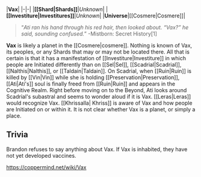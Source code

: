 |**Vax**|
|-|-|
|**[[Shard\|Shards]]**|*Unknown*|
|**[[Investiture\|Investitures]]**|*Unknown*|
|**Universe**|[[Cosmere\|Cosmere]]|

>“*Ati ran his hand through his red hair, then looked about. “Vax?” he said, sounding confused.*”
\-Mistborn: Secret History[1]


**Vax** is likely a planet in the [[Cosmere\|cosmere]].
Nothing is known of Vax, its peoples, or any Shards that may or may not be located there. All that is certain is that it has a manifestation of [[Investiture\|Investiture]] in which people are Initiated differently than on [[Sel\|Sel]], [[Scadrial\|Scadrial]], [[Nalthis\|Nalthis]], or [[Taldain\|Taldain]].
On Scadrial, when [[Ruin\|Ruin]] is killed by [[Vin\|Vin]] while she is holding [[Preservation\|Preservation]], [[Ati\|Ati's]] soul is finally freed from [[Ruin\|Ruin]] and appears in the Cognitive Realm. Right before moving on to the Beyond, Ati looks around Scadrial's subastral and seems to wonder aloud if it is Vax. [[Leras\|Leras]] would recognize Vax. [[Khrissalla\| Khriss]] is aware of Vax and how people are Initiated on or within it.
It is not clear whether Vax is a planet, or simply a place.

## Trivia
Brandon refuses to say anything about Vax.
If Vax is inhabited, they have not yet developed vaccines.


https://coppermind.net/wiki/Vax